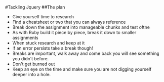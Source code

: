#Tackling Jquery
##The plan
* Give yourself time to research
* Find a cheatsheet or two that you can always reference
* Break down the assignment into manageable chunks and test oftne
* As with Ruby build it piece by piece, break it down to smaller assignments
* When stuck research and keep at it
* If an error persists take a break though!
* Breaks are important, walk away and come back you will see something you didn't before.
* Don't get burned out
* Keep an eye on the time and make sure you are not digging yourself deeper into a hole. 